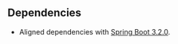 ## Dependencies

* Aligned dependencies with [Spring Boot 3.2.0](https://github.com/spring-projects/spring-boot/wiki/Spring-Boot-3.2-Release-Notes#dependency-upgrades).
